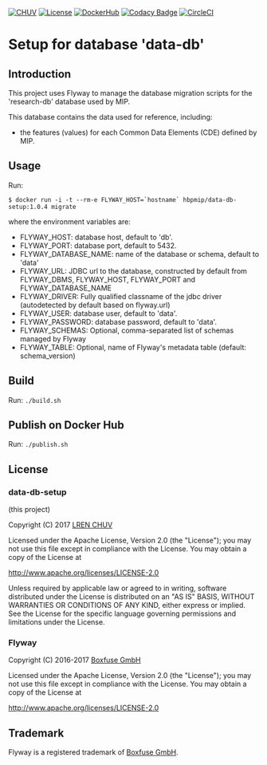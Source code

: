 [![CHUV](https://img.shields.io/badge/CHUV-LREN-AF4C64.svg)](https://www.unil.ch/lren/en/home.html) [![License](https://img.shields.io/badge/license-Apache--2.0-blue.svg)](https://github.com/LREN-CHUV/data-db-setup/blob/master/LICENSE) [![DockerHub](https://img.shields.io/badge/docker-hbpmip%2Fdata--db--setup-008bb8.svg)](https://hub.docker.com/r/hbpmip/data-db-setup/) [![Codacy Badge](https://api.codacy.com/project/badge/Grade/fb70732c6b7647699610bdb7be1d8548)](https://www.codacy.com/app/hbpmip/data-db-setup?utm_source=github.com&amp;utm_medium=referral&amp;utm_content=LREN-CHUV/data-db-setup&amp;utm_campaign=Badge_Grade)
[![CircleCI](https://circleci.com/gh/LREN-CHUV/data-db-setup.svg?style=svg)](https://circleci.com/gh/LREN-CHUV/data-db-setup)

# Setup for database 'data-db'

## Introduction

This project uses Flyway to manage the database migration scripts for the 'research-db' database used by MIP.

This database contains the data used for reference, including:

* the features (values) for each Common Data Elements (CDE) defined by MIP.

## Usage

Run:

```console
$ docker run -i -t --rm-e FLYWAY_HOST=`hostname` hbpmip/data-db-setup:1.0.4 migrate
```

where the environment variables are:

* FLYWAY_HOST: database host, default to 'db'.
* FLYWAY_PORT: database port, default to 5432.
* FLYWAY_DATABASE_NAME: name of the database or schema, default to 'data'
* FLYWAY_URL: JDBC url to the database, constructed by default from FLYWAY_DBMS, FLYWAY_HOST, FLYWAY_PORT and FLYWAY_DATABASE_NAME
* FLYWAY_DRIVER: Fully qualified classname of the jdbc driver (autodetected by default based on flyway.url)
* FLYWAY_USER: database user, default to 'data'.
* FLYWAY_PASSWORD: database password, default to 'data'.
* FLYWAY_SCHEMAS: Optional, comma-separated list of schemas managed by Flyway
* FLYWAY_TABLE: Optional, name of Flyway's metadata table (default: schema_version)

## Build

Run: `./build.sh`

## Publish on Docker Hub

Run: `./publish.sh`

## License

### data-db-setup

(this project)

Copyright (C) 2017 [LREN CHUV](https://www.unil.ch/lren/en/home.html)

Licensed under the Apache License, Version 2.0 (the "License");
you may not use this file except in compliance with the License.
You may obtain a copy of the License at

http://www.apache.org/licenses/LICENSE-2.0

Unless required by applicable law or agreed to in writing, software
distributed under the License is distributed on an "AS IS" BASIS,
WITHOUT WARRANTIES OR CONDITIONS OF ANY KIND, either express or implied.
See the License for the specific language governing permissions and
limitations under the License.

### Flyway

Copyright (C) 2016-2017 [Boxfuse GmbH](https://boxfuse.com)

Licensed under the Apache License, Version 2.0 (the "License");
you may not use this file except in compliance with the License.
You may obtain a copy of the License at

http://www.apache.org/licenses/LICENSE-2.0

## Trademark
Flyway is a registered trademark of [Boxfuse GmbH](https://boxfuse.com).
